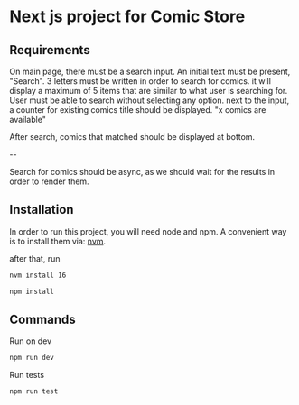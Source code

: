 # Next js project for Comic Store

## Requirements

On main page, there must be a search input. An initial text must be present, "Search". 3 letters must be written in order to search for comics. it will display a maximum of 5 items that are similar to what user is searching for. User must be able to search without selecting any option.
next to the input, a counter for existing comics title should be displayed. "x comics are available"

After search, comics that matched should be displayed at bottom.

--

Search for comics should be async, as we should wait for the results in order to render them.

## Installation

In order to run this project, you will need node and npm. A convenient way is to install them via: [nvm](https://github.com/nvm-sh/nvm).

after that, run

```bash
nvm install 16
```

```bash
npm install
```

## Commands

Run on dev

```bash
npm run dev
```

Run tests

```bash
npm run test
```
